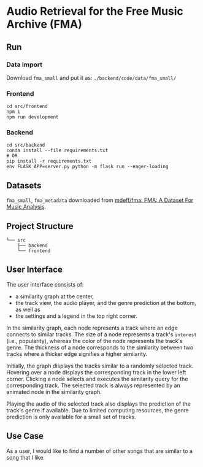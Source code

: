 # Audio Retrieval for the Free Music Archive (FMA)

## Run

### Data Import

Download `fma_small` and put it as: `./backend/code/data/fma_small/`

### Frontend

```shell
cd src/frontend
npm i
npm run development
```

### Backend

```shell
cd src/backend
conda install --file requirements.txt
# OR
pip install -r requirements.txt
env FLASK_APP=server.py python -m flask run --eager-loading
```

## Datasets

`fma_small`, `fma_metadata` downloaded from [mdeff/fma: FMA: A Dataset For Music Analysis](https://www.kaggle.com/ashishpatel26/feature-extraction-from-audio).

## Project Structure

```
└── src
    ├── backend
    └── frontend
```

## User Interface

The user interface consists of:

- a similarity graph at the center,
- the track view, the audio player, and the genre prediction at the bottom, as well as
- the settings and a legend in the top right corner.

In the similarity graph, each node represents a track where an edge connects to similar tracks. The size of a node represents a track's `interest` (i.e., popularity), whereas the color of the node represents the track's genre. The thickness of a node corresponds to the similarity between two tracks where a thicker edge signifies a higher similarity.

Initially, the graph displays the tracks similar to a randomly selected track. Hovering over a node displays the corresponding track in the lower left corner. Clicking a node selects and executes the similarity query for the corresponding track. The selected track is always represented by an animated node in the similarity graph.

Playing the audio of the selected track also displays the prediction of the track's genre if available. Due to limited computing resources, the genre prediction is only available for a small set of tracks.

## Use Case

As a user, I would like to find a number of other songs that are similar to a song that I like.
